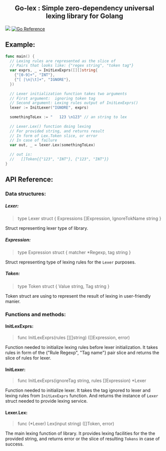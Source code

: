 <h2 align="center">
  Go-lex : Simple zero-dependency universal lexing library for Golang</br>
</h2>

![](https://github.com/poipoiPIO/go-lex/actions/workflows/on-push.yml/badge.svg)
[![Go Reference](https://pkg.go.dev/badge/github.com/poipoiPIO/go-lex.svg)](https://pkg.go.dev/github.com/poipoiPIO/go-lex)

## Example:
```go
func main() {
  // Lexing rules are represented as the slice of
  // Pairs that looks like: {"regex string", "token tag"}
  var exprs, _ = InitLexExprs([][]string{
    {"[0-9]+", "INT"},
    {"[ |\n|\t]+", "IGNORE"},
  })
  
  // Lexer initialization function takes two arguments
  // First argument:  ignoring token tag
  // Second argument: Lexing rules output of InitLexExprs()
  lexer := InitLexer("IGNORE", exprs)
  
  somethingToLex := "   123 \n123" // an string to lex
  
  // Lexer.Lex() function doing lexing
  // For provided string, and returns result
  // In form of Lex.Token slice, or error
  // In case of failure
  var out, _ = lexer.Lex(somethingToLex)
  
  // out is:
  //   []Token{{"123", "INT"}, {"123", "INT"}}
}
```

## API Reference:
### Data structures:
##### Lexer:
> type Lexer struct { Expressions []Expression, IgnoreTokName string }

Struct representing lexer type of library.

##### Expression:
> type Expression struct { matcher *Regexp, tag string }

Struct representing type of lexing rules for the `Lexer` purposes.

##### Token:
> type Token struct { Value string, Tag string }

Token struct are using to represent the result of lexing in user-friendly manier.

### Functions and methods:
#### InitLexExprs:
> func InitLexExprs(rules [][]string) ([]Expression, error)

Function needed to initialize lexing rules before lexer initialization.
It takes rules in form of the {"Rule Regexp", "Tag name"} pair slice and
returns the slice of rules for lexer.

#### InitLexer:
> func InitLexExprs(ignoreTag string, rules []Expression) *Lexer

Function needed to initialize lexer.
It takes the tag ignored to lexer and lexing rules from `InitLexExprs` function.
And returns the instance of `Lexer` struct needed to provide lexing service.

#### Lexer.Lex:
> func (*Lexer) Lex(input string) ([]Token, error)

The main lexing function of library. It provides lexing facilities for the
the provided string, and returns error or the slice of resulting `Tokens` in
case of success.
